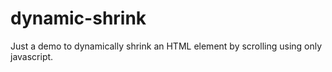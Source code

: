 # dynamic-shrink
Just a demo to dynamically shrink an HTML element by scrolling using only javascript.
